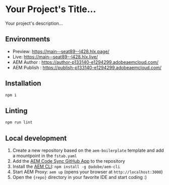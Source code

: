 # Your Project's Title...
Your project's description...

## Environments
- Preview: https://main--seat89--l428.hlx.page/
- Live: https://main--seat89--l428.hlx.live/
- AEM Author : https://author-p133140-e1294299.adobeaemcloud.com/
- AEM Publish : https://publish-p133140-e1294299.adobeaemcloud.com/

## Installation

```sh
npm i
```

## Linting

```sh
npm run lint
```

## Local development

1. Create a new repository based on the `aem-boilerplate` template and add a mountpoint in the `fstab.yaml`
1. Add the [AEM Code Sync GitHub App](https://github.com/apps/aem-code-sync) to the repository
1. Install the [AEM CLI](https://github.com/adobe/helix-cli): `npm install -g @adobe/aem-cli`
1. Start AEM Proxy: `aem up` (opens your browser at `http://localhost:3000`)
1. Open the `{repo}` directory in your favorite IDE and start coding :)
